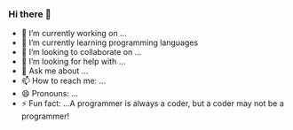 ### Hi there 👋


- 🔭 I’m currently working on ...
- 🌱 I’m currently learning programming languages
- 👯 I’m looking to collaborate on ...
- 🤔 I’m looking for help with ...
- 💬 Ask me about ...
- 📫 How to reach me: ...
- 😄 Pronouns: ...
- ⚡ Fun fact: ...A programmer is always a coder, but a coder may not be a programmer!

